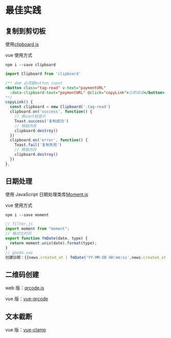 # 最佳实践

## 复制到剪切板

使用[clipboard.js](https://clipboardjs.com/)

vue 使用方式

`npm i --save clipboard`

```js
import Clipboard from 'clipboard'

/** dom 必须是button input
<button class="tag-read" v-text="paymentURL"
  :data-clipboard-text="paymentURL" @click="copyLink">立即阅读</button>
**/
copyLink() {
  const clipboard = new Clipboard('.tag-read')
  clipboard.on('success', function() {
    // 用vant轻提示
    Toast.success('复制成功')
    // 释放内存
    clipboard.destroy()
  })
  clipboard.on('error', function() {
    Toast.fail('复制失败')
    // 释放内存
    clipboard.destroy()
  })
},

```

## 日期处理

使用 JavaScript 日期处理类库[Moment.js](http://momentjs.cn/)

vue 使用方式

`npm i --save moment`

```js
// filter,js
import moment from "moment";
// 格式化时间
export function fmDate(date, type) {
  return moment.unix(date).format(type);
}
// goods.vue
创建日期：{{news.created_at | fmDate('YY-MM-DD HH:mm:ss',news.created_at)}}
```

## 二维码创建

web 版：[qrcode.js](https://davidshimjs.github.io/qrcodejs/)

vue 版：[vue-qrcode](https://fengyuanchen.github.io/vue-qrcode/)

## 文本截断

vue 版：[vue-clamp](https://justineo.github.io/vue-clamp/demo/?lang=zh)
